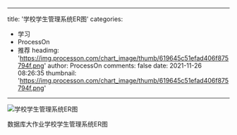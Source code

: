 
---
title: '学校学生管理系统ER图'
categories: 
 - 学习
 - ProcessOn
 - 推荐
headimg: 'https://img.processon.com/chart_image/thumb/619645c51efad406f875794f.png'
author: ProcessOn
comments: false
date: 2021-11-26 08:26:35
thumbnail: 'https://img.processon.com/chart_image/thumb/619645c51efad406f875794f.png'
---

<div>   
<img class="thumb" alt="学校学生管理系统ER图" src="https://img.processon.com/chart_image/thumb/619645c51efad406f875794f.png" referrerpolicy="no-referrer">
<p>数据库大作业学校学生管理系统ER图</p>  
</div>
            